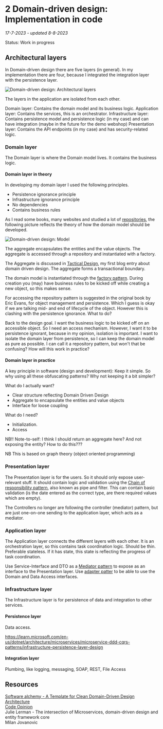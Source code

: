 # 2 Domain-driven design: Implementation in code
*17-7-2023 - updated 8-8-2023*

Status: Work in progress

## Architectural layers

In Domain-driven design there are five layers (in general). In my implementation there are four, because I integrated the integration layer with the persistence layer.

![Domain-driven design: Architectural layers](/assets/images/domaindrivendesign/domaindrivendesignlayers.svg "Domain-driven design; Architectural layers")

The layers in the application are isolated from each other. 

Domain layer: Contains the domain model and its business logic.
Application layer: Contains the services, this is an orchestrator.
Infrastructure layer: Contains persistence model and persistence logic (in my case) and can have integration (maybe in the future for the demo webshop)
Presentation layer: Contains the API endpoints (in my case) and has security-related logic.

### Domain layer

The Domain layer is where the Domain model lives. It contains the business logic.

#### Domain layer in theory

In developing my domain layer I used the following principles.

- Persistence ignorance principle
- Infrastructure ignorance principle
- No dependencies
- Contains business rules

As I read some books, many websites and studied a lot of [repositories](https://blog.jacobsdata.com/2020/03/02/a-clean-domain-driven-design-architectural-template), the following picture reflects the theory of how the domain model should be developed.

![Domain-driven design: Model](/assets/images/domaindrivendesign/domaindrivendesignmodel.svg "Domain-driven design; Model")

The aggregate encapsulates the entities and the value objects. The aggregate is accessed through a repository and instantiated with a factory.

The Aggregate is discussed in [Tactical Design](/blog/domaindrivendesignwebshop/1domaindrivendesignwebshop.html#step-2-tactical-design), my first blog entry about domain driven design. The aggregate forms a transactional boundary.

The domain model is instantiated through the [factory pattern](https://refactoring.guru/design-patterns/factory-method). During creation you (may) have business rules to be kicked off while creating a new object, so this makes sense.

For accessing the repository pattern is suggested in the original book by Eric Evans, for object management and persistence. Which I guess is okay if we are talking mid- and end of lifecycle of the object. However this is clashing with the persistence ignorance. What to do?

Back to the design goal. I want the business logic to be kicked off on an accessible object. So I need an access mechanism. However, I want it to be persistence ignorant, because in my opinion, isolation is important. I want to isolate the domain layer from persistence, so I can keep the domain model as pure as possible. I can call it a repository pattern, but won't that be confusing? How will this work in practice?

#### Domain layer in practice

A key principle in software (design and development): Keep it simple.
So why using all these obfuscating patterns? Why not keeping it a bit simpler?

What do I actually want?
- Clear structure reflecting Domain Driven Design
- Aggregate to encapsulate the entities and value objects
- Interface for loose coupling

What do I need?
- Initialization.
- Access

NB!! Note-to-self: I think I should return an aggregate here? And not exposing the entity? How to do this???


NB This is based on graph theory (object oriented programming)

### Presentation layer

The Presentation layer is for the users. So it should only expose user-relevant stuff.
It should contain logic and validation using the [Chain of responsibility pattern](https://refactoring.guru/design-patterns/chain-of-responsibility), also known as pipe and filter. This can contain basic validation (is the date entered as the correct type, are there required values which are empty).

The Controllers no longer are following the controller (mediator) pattern, but are just one-on-one sending to the application layer, which acts as a mediator.

### Application layer

The Application layer connects the different layers with each other. It is an orchestration layer, so this contains task coordination logic.
Should be thin.
Preferable stateless. If it has state, this state is reflecting the progress of task coordination.

Use Service-Interface and DTO as a [Mediator pattern](https://refactoring.guru/design-patterns/mediator) to expose as an interface to the Presentation layer.
Use [adapter patter](https://refactoring.guru/design-patterns/adapter) to be able to use the Domain and Data Access interfaces.

### Infrastructure layer

The Infrastructure layer is for persistence of data and integration to other services.

#### Persistence layer

Data access.

https://learn.microsoft.com/en-us/dotnet/architecture/microservices/microservice-ddd-cqrs-patterns/infrastructure-persistence-layer-design

#### Integration layer

Plumbing, like logging, messaging, SOAP, REST, File Access


## Resources

[Software alchemy - A Template for Clean Domain-Driven Design Architecture](https://blog.jacobsdata.com/2020/03/02/a-clean-domain-driven-design-architectural-template)  
[Code Opinion](https://codeopinion.com/)  
Julie Lerman - The intersection of Microservices, domain-driven design and entity framework core  
Milan Jovanovic






